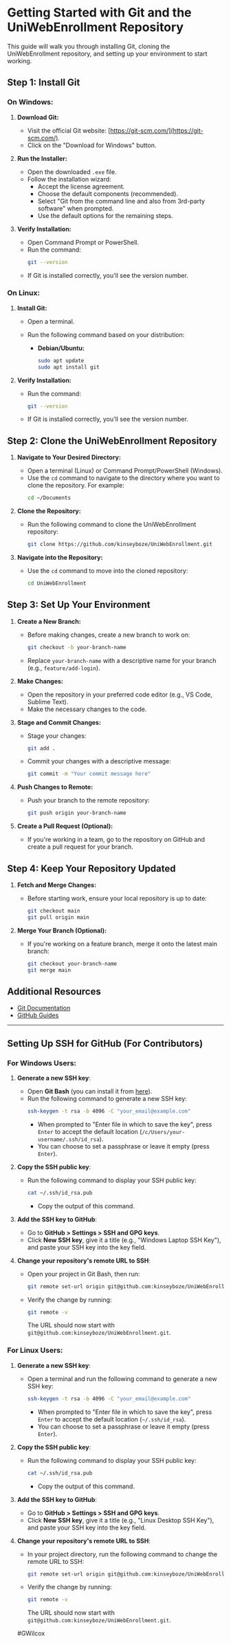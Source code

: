 # Getting Started with Git and the UniWebEnrollment Repository

This guide will walk you through installing Git, cloning the UniWebEnrollment repository, and setting up your environment to start working.

## Step 1: Install Git

### On Windows:
1. **Download Git:**
   - Visit the official Git website: [https://git-scm.com/](https://git-scm.com/).
   - Click on the "Download for Windows" button.

2. **Run the Installer:**
   - Open the downloaded `.exe` file.
   - Follow the installation wizard:
     - Accept the license agreement.
     - Choose the default components (recommended).
     - Select "Git from the command line and also from 3rd-party software" when prompted.
     - Use the default options for the remaining steps.

3. **Verify Installation:**
   - Open Command Prompt or PowerShell.
   - Run the command:
     ```bash
     git --version
     ```
   - If Git is installed correctly, you'll see the version number.

### On Linux:
1. **Install Git:**
   - Open a terminal.
   - Run the following command based on your distribution:

     - **Debian/Ubuntu:**
       ```bash
       sudo apt update
       sudo apt install git
       ```

2. **Verify Installation:**
   - Run the command:
     ```bash
     git --version
     ```
   - If Git is installed correctly, you'll see the version number.

## Step 2: Clone the UniWebEnrollment Repository

1. **Navigate to Your Desired Directory:**
   - Open a terminal (Linux) or Command Prompt/PowerShell (Windows).
   - Use the `cd` command to navigate to the directory where you want to clone the repository. For example:
     ```bash
     cd ~/Documents
     ```

2. **Clone the Repository:**
   - Run the following command to clone the UniWebEnrollment repository:
     ```bash
     git clone https://github.com/kinseyboze/UniWebEnrollment.git
     ```

3. **Navigate into the Repository:**
   - Use the `cd` command to move into the cloned repository:
     ```bash
     cd UniWebEnrollment
     ```

## Step 3: Set Up Your Environment

1. **Create a New Branch:**
   - Before making changes, create a new branch to work on:
     ```bash
     git checkout -b your-branch-name
     ```
   - Replace `your-branch-name` with a descriptive name for your branch (e.g., `feature/add-login`).

2. **Make Changes:**
   - Open the repository in your preferred code editor (e.g., VS Code, Sublime Text).
   - Make the necessary changes to the code.

3. **Stage and Commit Changes:**
   - Stage your changes:
     ```bash
     git add .
     ```
   - Commit your changes with a descriptive message:
     ```bash
     git commit -m "Your commit message here"
     ```

4. **Push Changes to Remote:**
   - Push your branch to the remote repository:
     ```bash
     git push origin your-branch-name
     ```

5. **Create a Pull Request (Optional):**
   - If you're working in a team, go to the repository on GitHub and create a pull request for your branch.

## Step 4: Keep Your Repository Updated

1. **Fetch and Merge Changes:**
   - Before starting work, ensure your local repository is up to date:
     ```bash
     git checkout main
     git pull origin main
     ```

2. **Merge Your Branch (Optional):**
   - If you're working on a feature branch, merge it onto the latest main branch:
     ```bash
     git checkout your-branch-name
     git merge main
     ```

## Additional Resources

- [Git Documentation](https://git-scm.com/doc)
- [GitHub Guides](https://guides.github.com/)

---

## Setting Up SSH for GitHub (For Contributors)

### For **Windows** Users:

1. **Generate a new SSH key**:
   - Open **Git Bash** (you can install it from [here](https://git-scm.com/)).
   - Run the following command to generate a new SSH key:
     ```bash
     ssh-keygen -t rsa -b 4096 -C "your_email@example.com"
     ```
     - When prompted to "Enter file in which to save the key", press `Enter` to accept the default location (`/c/Users/your-username/.ssh/id_rsa`).
     - You can choose to set a passphrase or leave it empty (press `Enter`).

2. **Copy the SSH public key**:
   - Run the following command to display your SSH public key:
     ```bash
     cat ~/.ssh/id_rsa.pub
     ```
     - Copy the output of this command.

3. **Add the SSH key to GitHub**:
   - Go to **GitHub > Settings > SSH and GPG keys**.
   - Click **New SSH key**, give it a title (e.g., "Windows Laptop SSH Key"), and paste your SSH key into the key field.

4. **Change your repository's remote URL to SSH**:
   - Open your project in Git Bash, then run:
     ```bash
     git remote set-url origin git@github.com:kinseyboze/UniWebEnrollment.git
     ```
   - Verify the change by running:
     ```bash
     git remote -v
     ```
     The URL should now start with `git@github.com:kinseyboze/UniWebEnrollment.git`.

### For **Linux** Users:

1. **Generate a new SSH key**:
   - Open a terminal and run the following command to generate a new SSH key:
     ```bash
     ssh-keygen -t rsa -b 4096 -C "your_email@example.com"
     ```
     - When prompted to "Enter file in which to save the key", press `Enter` to accept the default location (`~/.ssh/id_rsa`).
     - You can choose to set a passphrase or leave it empty (press `Enter`).

2. **Copy the SSH public key**:
   - Run the following command to display your SSH public key:
     ```bash
     cat ~/.ssh/id_rsa.pub
     ```
     - Copy the output of this command.

3. **Add the SSH key to GitHub**:
   - Go to **GitHub > Settings > SSH and GPG keys**.
   - Click **New SSH key**, give it a title (e.g., "Linux Desktop SSH Key"), and paste your SSH key into the key field.

4. **Change your repository's remote URL to SSH**:
   - In your project directory, run the following command to change the remote URL to SSH:
     ```bash
     git remote set-url origin git@github.com:kinseyboze/UniWebEnrollment.git
     ```
   - Verify the change by running:
     ```bash
     git remote -v
     ```
     The URL should now start with `git@github.com:kinseyboze/UniWebEnrollment.git`.



   #GWilcox
